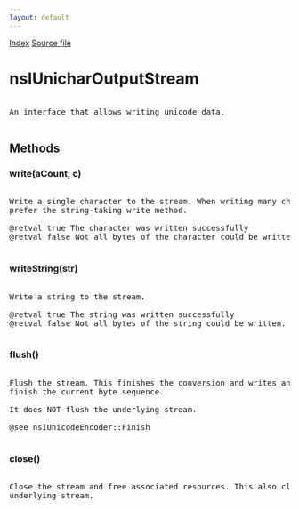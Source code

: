 ```yaml
---
layout: default
---
```

<div id='links'><a href="../index.html">Index</a>
<a href="http://dxr.mozilla.org/mozilla-central/source/xpcom/io/nsIUnicharOutputStream.idl">Source file</a>
</div>

# nsIUnicharOutputStream #
<pre>  
An interface that allows writing unicode data.  
  
</pre>
## Methods ##

### write(aCount, c) ###
<pre>  
Write a single character to the stream. When writing many characters,  
prefer the string-taking write method.  
  
@retval true The character was written successfully  
@retval false Not all bytes of the character could be written.  
  
</pre>
### writeString(str) ###
<pre>  
Write a string to the stream.  
  
@retval true The string was written successfully  
@retval false Not all bytes of the string could be written.  
  
</pre>
### flush() ###
<pre>  
Flush the stream. This finishes the conversion and writes any bytes that  
finish the current byte sequence.  
  
It does NOT flush the underlying stream.  
  
@see nsIUnicodeEncoder::Finish  
  
</pre>
### close() ###
<pre>  
Close the stream and free associated resources. This also closes the  
underlying stream.  
  
</pre>